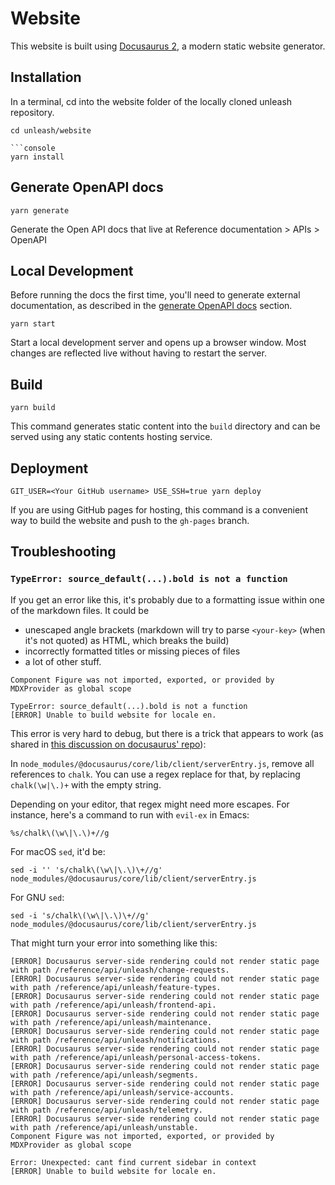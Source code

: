 # Website

This website is built using [Docusaurus 2](https://docusaurus.io/), a modern static website generator.

## Installation

In a terminal, cd into the website folder of the locally cloned unleash repository. 

```console
cd unleash/website

```console
yarn install
```

## Generate OpenAPI docs

```console
yarn generate
```

Generate the Open API docs that live at Reference documentation > APIs > OpenAPI

## Local Development

Before running the docs the first time, you'll need to generate external documentation, as described in the [generate OpenAPI docs](#generate-openapi-docs) section.

```console
yarn start
```

Start a local development server and opens up a browser window. Most changes are reflected live without having to restart the server.

## Build

```console
yarn build
```

This command generates static content into the `build` directory and can be served using any static contents hosting service.

## Deployment

```console
GIT_USER=<Your GitHub username> USE_SSH=true yarn deploy
```

If you are using GitHub pages for hosting, this command is a convenient way to build the website and push to the `gh-pages` branch.

## Troubleshooting

### `TypeError: source_default(...).bold is not a function`

If you get an error like this, it's probably due to a formatting issue within one of the markdown files. It could be

- unescaped angle brackets (markdown will try to parse `<your-key>` (when it's not quoted) as HTML, which breaks the build)
- incorrectly formatted titles or missing pieces of files
- a lot of other stuff.

```console
Component Figure was not imported, exported, or provided by MDXProvider as global scope

TypeError: source_default(...).bold is not a function
[ERROR] Unable to build website for locale en.
```

This error is very hard to debug, but there is a trick that appears to work (as shared in [this discussion on docusaurus' repo](https://github.com/facebook/docusaurus/issues/7686#issuecomment-1486771382)):

In `node_modules/@docusaurus/core/lib/client/serverEntry.js`, remove all references to `chalk`. You can use a regex replace for that, by replacing `chalk(\w|\.)+` with the empty string.

Depending on your editor, that regex might need more escapes. For instance, here's a command to run with `evil-ex` in Emacs:

```
%s/chalk\(\w\|\.\)+//g
```

For macOS `sed`, it'd be:

```shell
sed -i '' 's/chalk\(\w\|\.\)\+//g' node_modules/@docusaurus/core/lib/client/serverEntry.js
```

For GNU `sed`:

```shell
sed -i 's/chalk\(\w\|\.\)\+//g' node_modules/@docusaurus/core/lib/client/serverEntry.js
```

That might turn your error into something like this:

```console
[ERROR] Docusaurus server-side rendering could not render static page with path /reference/api/unleash/change-requests.
[ERROR] Docusaurus server-side rendering could not render static page with path /reference/api/unleash/feature-types.
[ERROR] Docusaurus server-side rendering could not render static page with path /reference/api/unleash/frontend-api.
[ERROR] Docusaurus server-side rendering could not render static page with path /reference/api/unleash/maintenance.
[ERROR] Docusaurus server-side rendering could not render static page with path /reference/api/unleash/notifications.
[ERROR] Docusaurus server-side rendering could not render static page with path /reference/api/unleash/personal-access-tokens.
[ERROR] Docusaurus server-side rendering could not render static page with path /reference/api/unleash/segments.
[ERROR] Docusaurus server-side rendering could not render static page with path /reference/api/unleash/service-accounts.
[ERROR] Docusaurus server-side rendering could not render static page with path /reference/api/unleash/telemetry.
[ERROR] Docusaurus server-side rendering could not render static page with path /reference/api/unleash/unstable.
Component Figure was not imported, exported, or provided by MDXProvider as global scope

Error: Unexpected: cant find current sidebar in context
[ERROR] Unable to build website for locale en.
```

